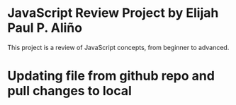 # JavaScript Review Project by Elijah Paul P. Aliño
This project is a review of JavaScript concepts, from beginner to advanced.

# Updating file from github repo and pull changes to local